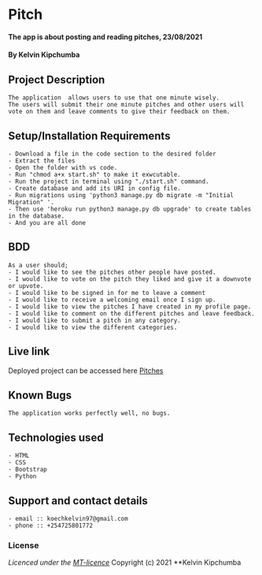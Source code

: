 # Pitch
#### The app is about posting and reading pitches, 23/08/2021
#### **By Kelvin Kipchumba**
## Project Description
    The application  allows users to use that one minute wisely. 
    The users will submit their one minute pitches and other users will vote on them and leave comments to give their feedback on them.

## Setup/Installation Requirements
    - Download a file in the code section to the desired folder
    - Extract the files
    - Open the folder with vs code.
    - Run "chmod a+x start.sh" to make it exwcutable.
    - Run the project in terminal using "./start.sh" command.
    - Create database and add its URI in config file.
    - Run migrations using 'python3 manage.py db migrate -m "Initial Migration" '.
    - Then use 'heroku run python3 manage.py db upgrade' to create tables in the database.
    - And you are all done

## BDD
    As a user should;
    - I would like to see the pitches other people have posted.
    - I would like to vote on the pitch they liked and give it a downvote or upvote.
    - I would like to be signed in for me to leave a comment
    - I would like to receive a welcoming email once I sign up.
    - I would like to view the pitches I have created in my profile page.
    - I would like to comment on the different pitches and leave feedback.
    - I would like to submit a pitch in any category.
    - I would like to view the different categories.
    
## Live link
Deployed project can be accessed here [Pitches](https://pitches-flask.herokuapp.com/)   

## Known Bugs
    The application works perfectly well, no bugs.

## Technologies used
    - HTML
    - CSS
    - Bootstrap
    - Python

## Support and contact details
    - email :: koechkelvin97@gmail.com
    - phone :: +254725801772

### License
*Licenced under the [MT-licence](https://github.com/k-koech/pitches_flask/blob/master/LICENSE.md)*
Copyright (c) 2021 **Kelvin Kipchumba
